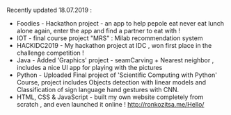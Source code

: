 Recently updated 18.07.2019 :

* Foodies - Hackathon project - an app to help pepole eat never eat lunch alone again, enter the app and find a partner to eat with !
* IOT - final course project "MRS" : Milab recommendation system
* HACKIDC2019 - My hackathon project at IDC , won first place in the challenge competition ! 
* Java - Added 'Graphics' project - seamCarving + Nearest neighbor , includes a nice UI app for playing with the pictures 
* Python - Uploaded Final project of 'Scientific Computing with Python' Course, project includes Objects detection with linear models and Classification of sign language hand gestures with CNN.
* HTML, CSS & JavaScript - built my own website completely from scratch , and even launched it online ! http://ronkozitsa.me/Hello/ 

